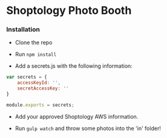 # Shoptology Photo Booth

### Installation
* Clone the repo

* Run ```npm install```

* Add a secrets.js with the following information:

```javascript
var secrets = {
    accessKeyId: '',
    secretAccessKey: ''
}

module.exports = secrets;
```

* Add your approved Shoptology AWS information.

* Run ```gulp watch``` and throw some photos into the 'in' folder!
